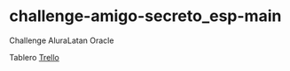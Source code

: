 # challenge-amigo-secreto_esp-main
Challenge AluraLatan Oracle

Tablero
[Trello][def]



[def]: https://trello.com/b/zRGwOPSC/trello-challenge-amigo-secreto-esp